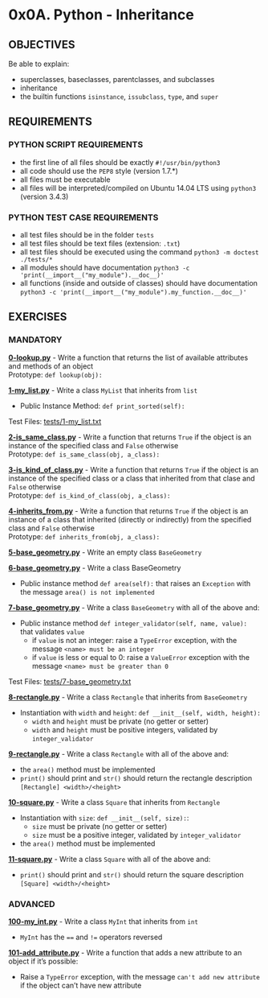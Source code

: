 # 0x0A. Python - Inheritance   

## OBJECTIVES   
Be able to explain:   
   * superclasses, baseclasses, parentclasses, and subclasses   
   * inheritance   
   * the builtin functions `isinstance`, `issubclass`, `type`, and `super`   

## REQUIREMENTS   

### PYTHON SCRIPT REQUIREMENTS  
   * the first line of all files should be exactly `#!/usr/bin/python3`   
   * all code should use the `PEP8` style (version 1.7.*)   
   * all files must be executable   
   * all files will be interpreted/compiled on Ubuntu 14.04 LTS using `python3` (version 3.4.3)   

### PYTHON TEST CASE REQUIREMENTS    
   * all test files should be in the folder `tests`   
   * all test files should be text files (extension: `.txt`)   
   * all test files should be executed using the command `python3 -m doctest ./tests/*`   
   * all modules should have documentation `python3 -c 'print(__import__("my_module").__doc__)'`   
   * all functions (inside and outside of classes) should have documentation `python3 -c 'print(__import__("my_module").my_function.__doc__)'`   

## EXERCISES   

### MANDATORY   

**[0-lookup.py](0-lookup.py)** - Write a function that returns the list of available attributes and methods of an object   
Prototype: `def lookup(obj):`   

**[1-my_list.py](1-my_list.py)** - Write a class `MyList` that inherits from `list`   
   * Public Instance Method: `def print_sorted(self):`    

Test Files: [tests/1-my_list.txt](tests/1-my_list.txt)   

**[2-is_same_class.py](2-is_same_class.py)** - Write a function that returns `True` if the object is an instance of the specified class and `False` otherwise   
Prototype: `def is_same_class(obj, a_class):`   

**[3-is_kind_of_class.py](3-is_kind_of_class.py)** - Write a function that returns `True` if the object is an instance of the specified class or a class that inherited from that clase and `False` otherwise   
Prototype: `def is_kind_of_class(obj, a_class):`   

**[4-inherits_from.py](4-inherits_from.py)** - Write a function that returns `True` if the object is an instance of a class that inherited (directly or indirectly) from the specified class and `False` otherwise   
Prototype: `def inherits_from(obj, a_class):`   

**[5-base_geometry.py](5-base_geometry.py)** - Write an empty class `BaseGeometry`   

**[6-base_geometry.py](6-base_geometry.py)** - Write a class BaseGeometry   
   * Public instance method `def area(self):` that raises an `Exception` with the message `area() is not implemented`   

**[7-base_geometry.py](7-base_geometry.py)** - Write a class `BaseGeometry` with all of the above and:   
   * Public instance method `def integer_validator(self, name, value):` that validates `value`   
      * if `value` is not an integer: raise a `TypeError` exception, with the message `<name> must be an integer`   
      * if `value` is less or equal to 0: raise a `ValueError` exception with the message `<name> must be greater than 0`   

Test Files: [tests/7-base_geometry.txt](tests/7-base_geometry.txt)   

**[8-rectangle.py](8-rectangle.py)** - Write a class `Rectangle` that inherits from `BaseGeometry`   
   * Instantiation with `width` and `height`: `def __init__(self, width, height):`   
      * `width` and `height` must be private (no getter or setter)   
      * `width` and `height` must be positive integers, validated by `integer_validator`   

**[9-rectangle.py](9-rectangle.py)** - Write a class `Rectangle` with all of the above and:   
   * the `area()` method must be implemented   
   * `print()` should print and `str()` should return the rectangle description `[Rectangle] <width>/<height>`   

**[10-square.py](10-square.py)** - Write a class `Square` that inherits from `Rectangle`   
   * Instantiation with `size`: `def __init__(self, size):`:   
      * `size` must be private (no getter or setter)   
      * `size` must be a positive integer, validated by `integer_validator`   
   * the `area()` method must be implemented   

**[11-square.py](11-square.py)** - Write a class `Square` with all of the above and:   
   * `print()` should print and `str()` should return the square description `[Square] <width>/<height>`   

### ADVANCED   

**[100-my_int.py](100-my_int.py)** - Write a class `MyInt` that inherits from `int`   
   * `MyInt` has the `==` and `!=` operators reversed   

**[101-add_attribute.py](101-add_attribute.py)** - Write a function that adds a new attribute to an object if it’s possible:   
   * Raise a `TypeError` exception, with the message `can't add new attribute` if the object can’t have new attribute   
